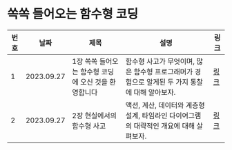# 쏙쏙 들어오는 함수형 코딩

| 번호 | 날짜       | 제목                                                 | 설명                                                                                           | 링크                                                                    |
| ---- | ---------- | ---------------------------------------------------- | ---------------------------------------------------------------------------------------------- | ----------------------------------------------------------------------- |
| 1    | 2023.09.27 | 1장 쏙쏙 들어오는 함수형 코딩에 오신 것을 환영합니다 | 함수형 사고가 무엇이며, 많은 함수형 프로그래머가 경험으로 알게된 두 가지 통찰에 대해 알아보자. | [링크](https://www.notion.so/chapter1-43061a895af944e9919236978860da0f) |
| 2    | 2023.09.27 | 2장 현실에서의 함수형 사고                           | 액션, 계산, 데이터와 계층형 설계, 타임라인 다이어그램의 대략적인 개요에 대해 살펴보자.         | [링크](https://www.notion.so/chatper2-7ebd3fdaf54d409ea9f068a713cc10e1) |
